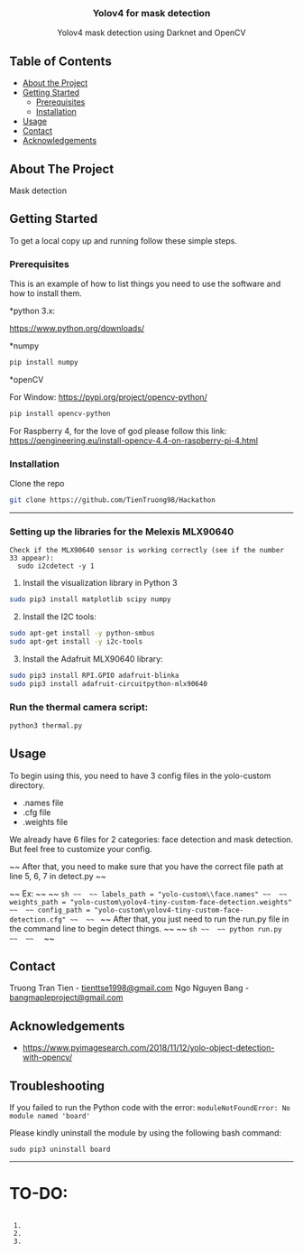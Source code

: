 <br />
<p align="center">
  <h3 align="center">Yolov4 for mask detection</h3>

  <p align="center">
    Yolov4 mask detection using Darknet and OpenCV
  </p>
</p>



<!-- TABLE OF CONTENTS -->
## Table of Contents

* [About the Project](#about-the-project)
* [Getting Started](#getting-started)
  * [Prerequisites](#prerequisites)
  * [Installation](#installation)
* [Usage](#usage)
* [Contact](#contact)
* [Acknowledgements](#acknowledgements)



<!-- ABOUT THE PROJECT -->
## About The Project

Mask detection


<!-- GETTING STARTED -->
## Getting Started

To get a local copy up and running follow these simple steps.

### Prerequisites

This is an example of how to list things you need to use the software and how to install them.

*python 3.x:

https://www.python.org/downloads/

*numpy
```sh
pip install numpy
```
*openCV 

For Window: https://pypi.org/project/opencv-python/
```sh
pip install opencv-python
```
For Raspberry 4, for the love of god please follow this link: https://qengineering.eu/install-opencv-4.4-on-raspberry-pi-4.html

### Installation

Clone the repo
```sh
git clone https://github.com/TienTruong98/Hackathon
```

---------
### Setting up the libraries for the Melexis MLX90640

```
Check if the MLX90640 sensor is working correctly (see if the number 33 appear):
  sudo i2cdetect -y 1
```


1. Install the visualization library in Python 3

```sh
sudo pip3 install matplotlib scipy numpy
```


2. Install the I2C tools:
```sh
sudo apt-get install -y python-smbus
sudo apt-get install -y i2c-tools
```


3. Install the Adafruit MLX90640 library:
```sh
sudo pip3 install RPI.GPIO adafruit-blinka
sudo pip3 install adafruit-circuitpython-mlx90640
```

### Run the thermal camera script:

```sh
python3 thermal.py
```

<!-- USAGE EXAMPLES -->
## Usage

To begin using this, you need to have 3 config files in the yolo-custom directory.

* .names file
* .cfg file
* .weights file

We already have 6 files for 2 categories: face detection and mask detection. 
But feel free to customize your config.

~~ After that, you need to make sure that you have the correct file path at line 5, 6, 7 in detect.py ~~

~~ Ex: ~~
~~ ```sh ~~ 
~~ labels_path = "yolo-custom\\face.names" ~~ 
~~ weights_path = "yolo-custom\yolov4-tiny-custom-face-detection.weights" ~~ 
~~ config_path = "yolo-custom\yolov4-tiny-custom-face-detection.cfg" ~~ 
~~ ``` ~~ 
After that, you just need to run the run.py file in the command line to begin detect things. ~~ 
~~  ```sh ~~ 
~~ python run.py ~~ 
~~  ``` ~~ 

<!-- CONTACT -->
## Contact

Truong Tran Tien - tienttse1998@gmail.com
Ngo Nguyen Bang - bangmapleproject@gmail.com



<!-- ACKNOWLEDGEMENTS -->
## Acknowledgements

* https://www.pyimagesearch.com/2018/11/12/yolo-object-detection-with-opencv/


## Troubleshooting
If you failed to run the Python code with the error:
 ```moduleNotFoundError: No module named 'board'```

 Please kindly uninstall the module by using the following bash command:
 ```
sudo pip3 uninstall board
 ```

 --------

 # TO-DO:

 ```

  1. 
  2.
  3.

 ```